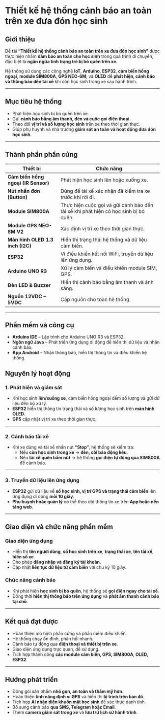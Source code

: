 # Thiết kế hệ thống cảnh báo an toàn trên xe đưa đón học sinh  

## Giới thiệu  

Đề tài **“Thiết kế hệ thống cảnh báo an toàn trên xe đưa đón học sinh”** được thực hiện nhằm **đảm bảo an toàn cho học sinh** trong quá trình di chuyển, đặc biệt là **ngăn ngừa tình trạng trẻ bị bỏ quên trên xe**.  

Hệ thống sử dụng các công nghệ **IoT**, **Arduino**, **ESP32**, **cảm biến hồng ngoại**, **module SIM800A**, **GPS NEO-6M**, và **OLED** để **phát hiện, cảnh báo và thông báo đến tài xế** khi còn học sinh trong xe sau hành trình.  

---

## Mục tiêu hệ thống  

- Phát hiện học sinh bị bỏ quên trên xe.  
- Gửi **cảnh báo bằng âm thanh, đèn và cuộc gọi điện thoại**.  
- Theo dõi **vị trí và số lượng học sinh** trên xe theo thời gian thực.  
- Giúp phụ huynh và nhà trường **giám sát an toàn và hoạt động đưa đón học sinh**.  

---

## Thành phần phần cứng  

| Thiết bị | Chức năng |
|-----------|------------|
| **Cảm biến hồng ngoại (IR Sensor)** | Phát hiện học sinh lên hoặc xuống xe. |
| **Nút nhấn đơn (Button)** | Dùng để tài xế xác nhận đã kiểm tra xe trước khi rời đi. |
| **Module SIM800A** | Thực hiện cuộc gọi và gửi cảnh báo đến tài xế khi phát hiện có học sinh bị bỏ quên. |
| **Module GPS NEO-6M V2** | Xác định vị trí xe theo thời gian thực. |
| **Màn hình OLED 1.3 inch (I2C)** | Hiển thị trạng thái hệ thống và dữ liệu cảm biến. |
| **ESP32** | Vi điều khiển kết nối WiFi, truyền dữ liệu lên ứng dụng. |
| **Arduino UNO R3** | Xử lý cảm biến và điều khiển module SIM, GPS. |
| **Đèn LED & Buzzer** | Hiển thị cảnh báo bằng âm thanh và ánh sáng. |
| **Nguồn 12VDC – 5VDC** | Cấp nguồn cho toàn hệ thống. |

---

## Phần mềm và công cụ  

- **Arduino IDE** – Lập trình cho Arduino UNO R3 và ESP32.  
- **Ngôn ngữ Java** – Phát triển ứng dụng di động để hiển thị dữ liệu và nhận cảnh báo.  
- **App Android** – Nhận thông báo, hiển thị thông tin và điều khiển hệ thống.  

## Nguyên lý hoạt động  

### 1️. Phát hiện và giám sát  
- Khi học sinh **lên/xuống xe**, cảm biến hồng ngoại đếm số lượng và gửi dữ liệu đến bộ xử lý.  
- **ESP32** hiển thị thông tin trạng thái và số lượng học sinh trên **màn hình OLED**.  
- **GPS** cập nhật vị trí xe theo thời gian thực.  

---

### 2️. Cảnh báo tài xế  
- Khi xe dừng và tài xế nhấn nút **“Stop”**, hệ thống sẽ kiểm tra:  
  - Nếu **còn học sinh trong xe** → **đèn, còi báo động kêu**.  
  - Nếu **tài xế quên bấm nút** → hệ thống **gọi điện tự động qua SIM800A** để cảnh báo.  

---

### 3️. Truyền dữ liệu lên ứng dụng  
- **ESP32** gửi dữ liệu về **số học sinh, vị trí GPS và trạng thái cảm biến** lên ứng dụng di động **mỗi 10 giây**.  
- **Phụ huynh hoặc quản lý** có thể theo dõi thông tin xe trên **App hoặc nền tảng web**.  

---

## Giao diện và chức năng phần mềm  

### Giao diện ứng dụng  
- Hiển thị **tên người dùng**, **số học sinh trên xe**, **trạng thái xe**, **tên tài xế**, **biển số xe**.  
- Cho phép **đăng nhập và đăng ký tài khoản**.  
- Cập nhật **liên tục dữ liệu từ cảm biến** với chu kỳ 10 giây.  

### Chức năng cảnh báo  
- Khi phát hiện **học sinh bị bỏ quên**, hệ thống sẽ **gọi điện ngay cho tài xế**.  
- Đồng thời **hiển thị thông báo trên ứng dụng** và **phát âm thanh cảnh báo tại chỗ**.  

---

## Kết quả đạt được  

- Hoàn thiện mô hình phần cứng và phần mềm điều khiển.  
- Hệ thống chạy ổn định, phản hồi nhanh.  
- Cảnh báo tự động qua **điện thoại và thiết bị trên xe**.  
- Giao diện ứng dụng trực quan, dễ sử dụng.  
- Tích hợp thành công **các module cảm biến, GPS, SIM800A, OLED, ESP32**.  

---

##  Hướng phát triển  

- Đóng gói sản phẩm **nhỏ gọn, an toàn và thẩm mỹ hơn**.  
- Hoàn thiện **tính năng định vị GPS** và hiển thị **lộ trình trên bản đồ**.  
- Tích hợp **AI nhận diện khuôn mặt học sinh** để xác thực danh tính.  
- Bổ sung cảnh báo **qua SMS, Telegram hoặc Email**.  
- Thêm **camera giám sát trong xe** và **lưu trữ lịch sử hành trình**.  
